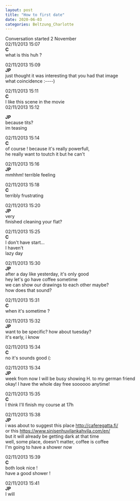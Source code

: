 ```yaml
---
layout: post
title: "How to first date"
date: 2020-06-03
categories: Beltzung_Charlotte
---
```


Conversation started 2 November  
02/11/2013 15:07  
**C**  
what is this huh ?

02/11/2013 15:09  
**JP**  
just thought it was interesting that you had that image  
what coincidence :----)

02/11/2013 15:11  
**C**  
I like this scene in the movie  
02/11/2013 15:12

**JP**  
because tits?  
im teasing

02/11/2013 15:14  
**C**  
of course ! because it's really powerfull,  
he really want to toutch it but he can't

02/11/2013 15:16  
**JP**  
mmhhm! terrible feeling

02/11/2013 15:18  
**C**  
terribly frustrating

02/11/2013 15:20  
**JP**  
very  
finished cleaning your flat?

02/11/2013 15:25  
**C**  
I don't have start...  
I haven't  
lazy day

02/11/2013 15:30  
**JP**  
after a day like yesterday, it's only good  
hey let's go have coffee sometime  
we can show our drawings to each other maybe?  
how does that sound?

02/11/2013 15:31  
**C**  
when it's sometime ?

02/11/2013 15:32  
**JP**  
want to be specific? how about tuesday?  
it's early, i know

02/11/2013 15:34  
**C**  
no it's sounds good (:

02/11/2013 15:34  
**JP**  
week from now I will be busy showing H. to my german friend  
okay! I have the whole day free soooooo anytime!

02/11/2013 15:35  
**C**  
I think I'll finish my course at 17h

02/11/2013 15:38  
**JP**  
i was about to suggest this place <http://caferegatta.fi/>  
or this <https://www.sinisenhuvilankahvila.com/en/>  
but it will already be getting dark at that time  
well, some place, doesn't matter, coffee is coffee  
I'm going to have a shower now

02/11/2013 15:39  
**C**  
both look nice !  
have a good shower !

02/11/2013 15:41  
**JP**  
I will